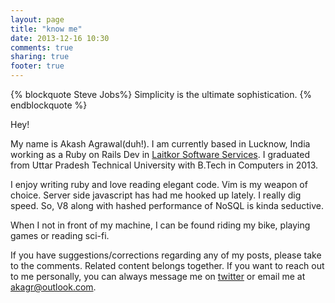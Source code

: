 ```yaml
---
layout: page
title: "know me"
date: 2013-12-16 10:30
comments: true
sharing: true
footer: true
---
```

{% blockquote Steve Jobs%}
Simplicity is the ultimate sophistication.
{% endblockquote %}

Hey!

My name is Akash Agrawal(duh!). I am currently based in Lucknow, India working as a Ruby on Rails Dev in [Laitkor Software Services](http://laitkor.com). I graduated from Uttar Pradesh Technical University with B.Tech in Computers in 2013.

I enjoy writing ruby and love reading elegant code. Vim is my weapon of choice. Server side javascript has had me hooked up lately. I really dig speed. So, V8 along with hashed performance of NoSQL is kinda seductive. 

When I not in front of my machine, I can be found riding my bike, playing games or reading sci-fi.

If you have suggestions/corrections regarding any of my posts, please take to the comments. Related content belongs together. If you want to reach out to me personally, you can always message me on [twitter](http://twitter.com/akshagrwl) or email me at [akagr@outlook.com](mailto:akagr@outlook.com).


